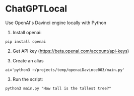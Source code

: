 # ChatGPTLocal
Use OpenAI's Davinci engine locally with Python

1. Install openai:
```
pip install openai
```

2. Get API key
(https://beta.openai.com/account/api-keys)

3. Create an alias
```
ai='python3 ~/projects/temp/openaiDavince003/main.py'
```

3. Run the script:
```
python3 main.py "How tall is the tallest tree?"
```
